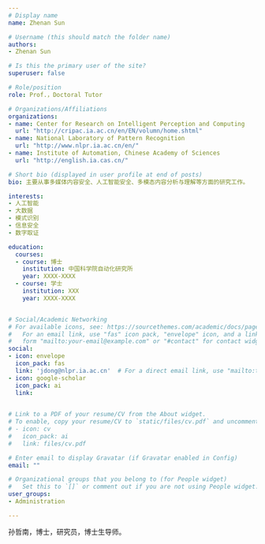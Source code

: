 ```yaml
---
# Display name
name: Zhenan Sun

# Username (this should match the folder name)
authors:
- Zhenan Sun

# Is this the primary user of the site?
superuser: false

# Role/position
role: Prof.，Doctoral Tutor

# Organizations/Affiliations
organizations:
- name: Center for Research on Intelligent Perception and Computing
  url: "http://cripac.ia.ac.cn/en/EN/volumn/home.shtml"
- name: National Laboratory of Pattern Recognition
  url: "http://www.nlpr.ia.ac.cn/en/"
- name: Institute of Automation, Chinese Academy of Sciences
  url: "http://english.ia.cas.cn/"

# Short bio (displayed in user profile at end of posts)
bio: 主要从事多媒体内容安全、人工智能安全、多模态内容分析与理解等方面的研究工作。

interests:
- 人工智能
- 大数据
- 模式识别
- 信息安全
- 数字取证

education:
  courses:
  - course: 博士
    institution: 中国科学院自动化研究所
    year: XXXX-XXXX
  - course: 学士
    institution: XXX
    year: XXXX-XXXX


# Social/Academic Networking
# For available icons, see: https://sourcethemes.com/academic/docs/page-builder/#icons
#   For an email link, use "fas" icon pack, "envelope" icon, and a link in the
#   form "mailto:your-email@example.com" or "#contact" for contact widget.
social:
- icon: envelope
  icon_pack: fas
  link: 'jdong@nlpr.ia.ac.cn'  # For a direct email link, use "mailto:test@example.org".
- icon: google-scholar
  icon_pack: ai
  link: 
  

# Link to a PDF of your resume/CV from the About widget.
# To enable, copy your resume/CV to `static/files/cv.pdf` and uncomment the lines below.
# - icon: cv
#   icon_pack: ai
#   link: files/cv.pdf

# Enter email to display Gravatar (if Gravatar enabled in Config)
email: ""

# Organizational groups that you belong to (for People widget)
#   Set this to `[]` or comment out if you are not using People widget.
user_groups:
- Administration

---
```


孙哲南，博士，研究员，博士生导师。
